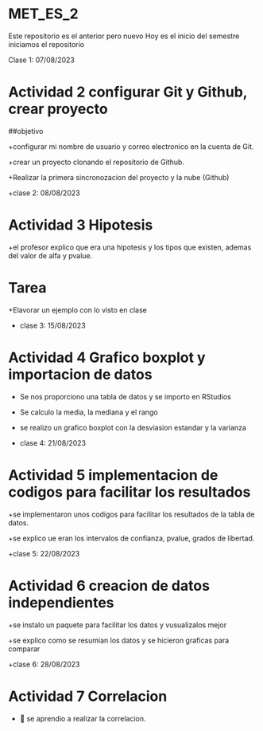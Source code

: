 # MET_ES_2
Este repositorio es el anterior pero nuevo 
Hoy es el inicio del semestre iniciamos el repositorio

Clase 1: 07/08/2023

# Actividad 2 configurar Git y Github, crear proyecto 

##objetivo 

+configurar mi nombre de usuario y correo electronico en la cuenta de Git. 

+crear un proyecto clonando el repositorio de Github. 

+Realizar la primera sincronozacion del proyecto y la nube (Github)

+clase 2: 08/08/2023

# Actividad 3 Hipotesis 

+el profesor explico que era una hipotesis y los tipos que existen, ademas del valor de alfa y pvalue. 

# Tarea 
+Elavorar un ejemplo con lo visto en clase 

+ clase 3: 15/08/2023

# Actividad 4 Grafico boxplot y importacion de datos 

+ Se nos proporciono una tabla de datos y se importo en RStudios

+ Se calculo la media, la mediana y el rango

+ se realizo un grafico boxplot con la desviasion estandar y la varianza

+ clase 4: 21/08/2023

# Actividad 5 implementacion de codigos para facilitar los resultados 

+se implementaron unos codigos para facilitar los resultados de la tabla de datos.

+se explico ue eran los intervalos de confianza, pvalue, grados de libertad. 

+clase 5: 22/08/2023

# Actividad 6 creacion de datos independientes 

+se instalo un paquete para facilitar los datos y vusualizalos mejor 

+se explico como se resumian los datos y se hicieron graficas para comparar 

+clase 6: 28/08/2023

# Actividad 7 Correlacion 

+ :dart: se aprendio a realizar la correlacion.
